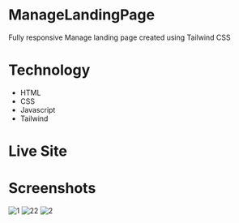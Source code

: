 # ManageLandingPage
Fully responsive Manage landing page created using Tailwind CSS

# Technology
- HTML
- CSS
- Javascript
- Tailwind

# Live Site


# Screenshots
![1](https://github.com/Evilking009/ManageLandingPage/assets/4027728/99966c99-e923-4124-9e08-232914dd0236)
![22](https://github.com/Evilking009/ManageLandingPage/assets/4027728/acdf939e-ba44-48bd-9751-020d19398afe)
![2](https://github.com/Evilking009/ManageLandingPage/assets/4027728/b2b945dd-6e5a-4e2b-b0a1-a73a80e74bf5)


